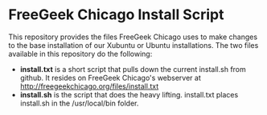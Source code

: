 # FreeGeek Chicago Install Script

This repository provides the files FreeGeek Chicago uses to make changes to the base installation of our Xubuntu or Ubuntu installations. The two files available in this repository do the following:
- **install.txt** is a short script that pulls down the current install.sh from github. It resides on FreeGeek Chicago's webserver at http://freegeekchicago.org/files/install.txt
- **install.sh** is the script that does the heavy lifting. install.txt places install.sh in the /usr/local/bin folder.
